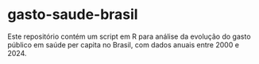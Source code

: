 # gasto-saude-brasil
Este repositório contém um script em R para análise da evolução do gasto público em saúde per capita no Brasil, com dados anuais entre 2000 e 2024.
